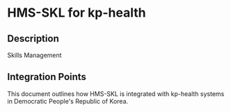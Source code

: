 # HMS-SKL for kp-health

## Description

Skills Management

## Integration Points

This document outlines how HMS-SKL is integrated with kp-health systems in Democratic People's Republic of Korea.
